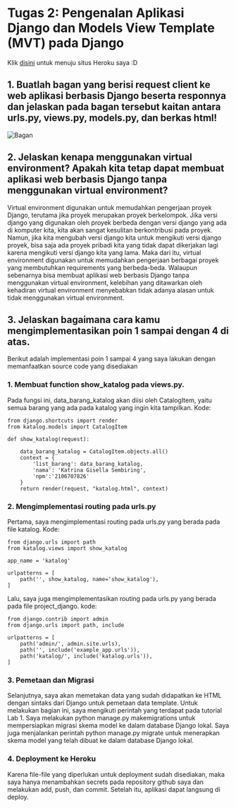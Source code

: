# Tugas 2: Pengenalan Aplikasi Django dan Models View Template (MVT) pada Django

Klik [disini](https://tugas2pbpkatalog.herokuapp.com/katalog/) untuk menuju situs Heroku saya :D
## 1. Buatlah bagan yang berisi request client ke web aplikasi berbasis Django beserta responnya dan jelaskan pada bagan tersebut kaitan antara urls.py, views.py, models.py, dan berkas html!
![Bagan](../Downloads/user.jpg)

## 2. Jelaskan kenapa menggunakan virtual environment? Apakah kita tetap dapat membuat aplikasi web berbasis Django tanpa menggunakan virtual environment?

Virtual environment digunakan untuk memudahkan pengerjaan proyek Django, terutama jika proyek merupakan proyek berkelompok. Jika versi django yang digunakan oleh proyek berbeda dengan versi django yang ada di komputer kita, kita akan sangat kesulitan berkontribusi pada proyek. Namun, jika kita mengubah versi django kita untuk mengikuti versi django proyek, bisa saja ada proyek pribadi kita yang tidak dapat dikerjakan lagi karena mengikuti versi django kita yang lama. Maka dari itu, virtual environment digunakan untuk memudahkan pengerjaan berbagai proyek yang membutuhkan requirements yang berbeda-beda. Walaupun sebenarnya bisa membuat aplikasi web berbasis Django tanpa menggunakan virtual environment, kelebihan yang ditawarkan oleh kehadiran virtual environment menyebabkan tidak adanya alasan untuk tidak menggunakan virtual environment.

## 3. Jelaskan bagaimana cara kamu mengimplementasikan poin 1 sampai dengan 4 di atas.
Berikut adalah implementasi poin 1 sampai 4 yang saya lakukan dengan memanfaatkan source code yang disediakan

### 1. Membuat function show_katalog pada views.py. 
Pada fungsi ini, data_barang_katalog akan diisi oleh CatalogItem, yaitu semua barang yang ada pada katalog yang ingin kita tampilkan. 
Kode:
```
from django.shortcuts import render
from katalog.models import CatalogItem

def show_katalog(request):
    
    data_barang_katalog = CatalogItem.objects.all()
    context = {
        'list_barang': data_barang_katalog,
        'nama': 'Katrina Gisella Sembiring',
        'npm':'2106707826'
    }
    return render(request, "katalog.html", context)
```

### 2. Mengimplementasi routing pada urls.py
Pertama, saya mengimplementasi routing pada urls.py yang berada pada file katalog.
Kode:
```
from django.urls import path
from katalog.views import show_katalog

app_name = 'katalog'

urlpatterns = [
    path('', show_katalog, name='show_katalog'),
]
```

Lalu, saya juga mengimplementasikan routing pada urls.py yang berada pada file project_django. 
kode:
```
from django.contrib import admin
from django.urls import path, include

urlpatterns = [
    path('admin/', admin.site.urls),
    path('', include('example_app.urls')),
    path('katalog/', include('katalog.urls')),
]
```

### 3. Pemetaan dan Migrasi
Selanjutnya, saya akan memetakan data yang sudah didapatkan ke HTML dengan sintaks dari Django untuk pemetaan data template. Untuk melakukan bagian ini, saya mengikuti perintah yang terdapat pada tutorial Lab 1. Saya melakukan python manage.py makemigrations untuk mempersiapkan migrasi skema model ke dalam database Django lokal. Saya juga menjalankan perintah python manage.py migrate untuk menerapkan skema model yang telah dibuat ke dalam database Django lokal.

### 4. Deployment ke Heroku
Karena file-file yang diperlukan untuk deployment sudah disediakan, maka saya hanya menambahkan secrets pada repository github saya dan melakukan add, push, dan commit. Setelah itu, aplikasi dapat langsung di deploy.






